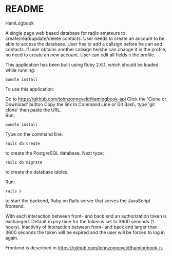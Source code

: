 # README

HamLogbook

<p>A single page web based database for radio amateurs to create/read/update/delete contacts. User needs to create an account to be able to access the database. User has to add a callsign before he can add contacts. If user obtains another callsign he/she can change it in the profile, no need to create an new account. User can edit all fields it the profile.</p>

<p>This application has been built using Ruby 2.6.1, which should be loaded while running:</p> 
<pre><code>bundle install</code></pre>

<p>To use this application:

Go to https://github.com/johnzonneveld/hamlogbook-api
Click the 'Clone or Download' button
Copy the link
In Command Line or Git Bash, type 'git clone' then paste the URL.<br>
Run:</p> 
<pre><code>bundle install</code></pre>
<p>Type on the command line:</p> 
<pre><code>rails db:create</code></pre> 
to create the PostgreSQL database. Next type: 
<pre><code>rails db:migrate</code></pre> 
to create the database tables.

Run: <pre><code>rails s</code></pre> 
to start the backend, Ruby on Rails server that serves the JavaScript frontend.

<p>With each interaction between front- and back end an authorization token is exchanged. Default expiry time for the token is set to 3600 seocnds (1 hours). Inactivity of interaction between front- and back end larger than 3600 seconds the token will be expired and the user will be forced to log in again.</p>

Frontend is described in https://github.com/johnzonneveld/hamlogbook-js

